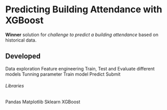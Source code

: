 # Predicting Building Attendance with XGBoost

**Winner** solution for _challenge to predict a building attendance_ based on historical data.

## Developed

Data exploration
Feature engineering
Train, Test and Evaluate different models
Tunning parameter
Train model
Predict
Submit


###### Libraries

Pandas
Matplotlib
Sklearn
XGBoost